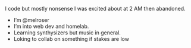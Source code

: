 I code but mostly nonsense I was excited about at 2 AM then abandoned.

- I’m @melroser
- I’m into web dev and homelab.
- Learning synthysizers but music in general.
- Loking to collab on something if stakes are low

<!---
melroser/melroser is a ✨ special ✨ repository because its `README.md` (this file) appears on your GitHub profile.
You can click the Preview link to take a look at your changes.
--->
